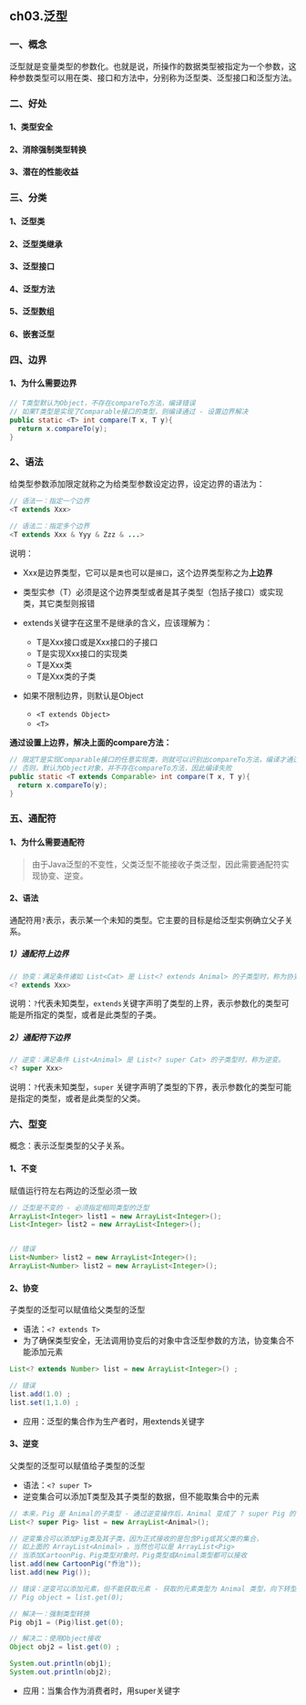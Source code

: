 ## ch03.泛型

### 一、概念

泛型就是变量类型的参数化。也就是说，所操作的数据类型被指定为一个参数，这种参数类型可以用在类、接口和方法中，分别称为泛型类、泛型接口和泛型方法。



### 二、好处

#### 1、类型安全

#### 2、消除强制类型转换

#### 3、潜在的性能收益



### 三、分类

#### 1、泛型类

#### 2、泛型类继承

#### 3、泛型接口

#### 4、泛型方法

#### 5、泛型数组

#### 6、嵌套泛型



### 四、边界

#### 1、为什么需要边界

```java
// T类型默认为Object，不存在compareTo方法，编译错误
// 如果T类型是实现了Comparable接口的类型，则编译通过 - 设置边界解决
public static <T> int compare(T x, T y){
  return x.compareTo(y);
}
```



### 2、语法

给类型参数添加限定就称之为给类型参数设定边界，设定边界的语法为：

```java
// 语法一：指定一个边界
<T extends Xxx>
  
// 语法二：指定多个边界
<T extends Xxx & Yyy & Zzz & ...>
```

说明：

- Xxx是边界类型，它可以是`类`也可以是`接口`，这个边界类型称之为**上边界**
- 类型实参（T）必须是这个边界类型或者是其子类型（包括子接口）或实现类，其它类型则报错

- extends关键字在这里不是继承的含义，应该理解为：
  - T是Xxx接口或是Xxx接口的子接口
  - T是实现Xxx接口的实现类
  - T是Xxx类
  - T是Xxx类的子类
- 如果不限制边界，则默认是Object
  - `<T extends Object>`
  - `<T>`



**通过设置上边界，解决上面的compare方法：**

```java
// 限定T是实现Comparable接口的任意实现类，则就可以识别出compareTo方法，编译才通过
// 否则，默认为Object对象，并不存在compareTo方法，因此编译失败
public static <T extends Comparable> int compare(T x, T y){
  return x.compareTo(y);
}
```





### 五、通配符

#### 1、为什么需要通配符

>由于Java泛型的不变性，父类泛型不能接收子类泛型，因此需要通配符实现协变、逆变。



#### 2、语法

通配符用`?`表示，表示某一个未知的类型。它主要的目标是给泛型实例确立父子关系。



##### 1）通配符上边界

```java
// 协变：满足条件诸如 List<Cat> 是 List<? extends Animal> 的子类型时，称为协变。
<? extends Xxx>
```

说明：`?`代表未知类型，`extends`关键字声明了类型的上界，表示参数化的类型可能是所指定的类型，或者是此类型的子类。



##### 2）通配符下边界

```java
// 逆变：满足条件 List<Animal> 是 List<? super Cat> 的子类型时，称为逆变。
<? super Xxx>
```

说明：`?`代表未知类型，`super` 关键字声明了类型的下界，表示参数化的类型可能是指定的类型，或者是此类型的父类。



### 六、型变

概念：表示泛型类型的父子关系。

#### 1、不变

赋值运行符左右两边的泛型必须一致

```java
// 泛型是不变的 - 必须指定相同类型的泛型
ArrayList<Integer> list1 = new ArrayList<Integer>();
List<Integer> list2 = new ArrayList<Integer>();


// 错误
List<Number> list2 = new ArrayList<Integer>();
ArrayList<Number> list2 = new ArrayList<Integer>();
```



#### 2、协变

子类型的泛型可以赋值给父类型的泛型

- 语法：`<? extends T>`
- 为了确保类型安全，无法调用协变后的对象中含泛型参数的方法，协变集合不能添加元素

```java
List<? extends Number> list = new ArrayList<Integer>() ;

// 错误
list.add(1.0) ;
list.set(1,1.0) ;	
```

- 应用：泛型的集合作为生产者时，用extends关键字



#### 3、逆变

父类型的泛型可以赋值给子类型的泛型

- 语法：`<? super T>`
- 逆变集合可以添加T类型及其子类型的数据，但不能取集合中的元素

```java
// 本来，Pig 是 Animal的子类型 - 通过逆变操作后，Animal 变成了 ? super Pig 的子类型
List<? super Pig> list = new ArrayList<Animal>();

// 逆变集合可以添加Pig类及其子类，因为正式接收的是包含Pig或其父类的集合，
// 如上面的 ArrayList<Animal> ，当然也可以是 ArrayList<Pig>
// 当添加CartoonPig、Pig类型对象时，Pig类型或Animal类型都可以接收
list.add(new CartoonPig("乔治"));
list.add(new Pig());

// 错误：逆变可以添加元素，但不能获取元素 - 获取的元素类型为 Animal 类型，向下转型为Pig类型失败
// Pig object = list.get(0);

// 解决一：强制类型转换
Pig obj1 = (Pig)list.get(0);

// 解决二：使用Object接收
Object obj2 = list.get(0) ;

System.out.println(obj1);
System.out.println(obj2);
```

- 应用：当集合作为消费者时，用super关键字













